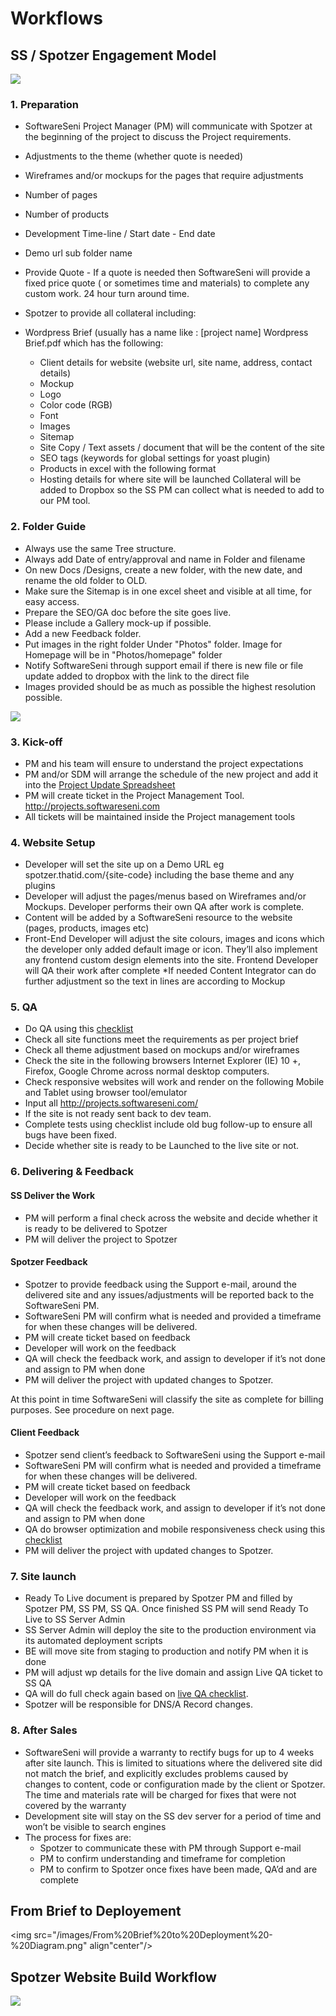 # Workflows 

## SS / Spotzer Engagement Model
<img src="/images/SS-Spotzer Engagement Model.jpg"/>

### 1. Preparation
* SoftwareSeni Project Manager (PM) will communicate with Spotzer at the beginning of the project to discuss the Project requirements.
 * Adjustments to the theme (whether quote is needed)
 * Wireframes and/or mockups for the pages that require adjustments
 * Number of pages
 * Number of products
 * Development Time-line / Start date - End date
 * Demo url sub folder name 
* Provide Quote - If a quote is needed then SoftwareSeni will provide a fixed price quote ( or sometimes time and materials) to complete any custom work. 24 hour turn around time.


* Spotzer to provide all collateral including:
 * Wordpress Brief (usually has a name like : [project name] Wordpress Brief.pdf which has the following:
    * Client details for website (website url, site name, address, contact details)
    * Mockup
    * Logo
    * Color code (RGB)
    * Font
    * Images
    * Sitemap
    * Site Copy / Text assets / document that will be the content of the site
    * SEO tags (keywords for global settings for yoast plugin)
    * Products in excel with the following format
    * Hosting details for where site will be launched
Collateral will be added to Dropbox so the SS PM can collect what is needed to add to our PM tool.

### 2. Folder Guide
* Always use the same Tree structure.
* Always add Date of entry/approval and name in Folder and filename
* On new Docs    /Designs, create a new folder, with the new date, and rename the old folder to OLD.
* Make sure the Sitemap is in one excel sheet and visible at all time, for easy access.
* Prepare the SEO/GA doc before the site goes live.
* Please include a Gallery mock-up if possible.
* Add a new Feedback folder.
* Put images in the right folder Under "Photos" folder. Image for Homepage will be in "Photos/homepage" folder
* Notify SoftwareSeni through support email if there is new file or file update added to dropbox with the link to the direct file
* Images provided should be as much as possible the highest resolution possible.

<img src="https://cloud.githubusercontent.com/assets/16644772/12260154/b5e72d66-b94c-11e5-84df-3ac78888be4b.png"/>

### 3. Kick-off 
* PM and his team will ensure to understand the project expectations
* PM and/or SDM will arrange the schedule of the new project and add it into the <a href="https://docs.google.com/spreadsheets/d/19_MFXqfqprCqtBTSnePmayuSQEDZQW3abTDxhIbpwzY/edit#gid=711110930" target="_blank">Project Update Spreadsheet</a>
* PM will create ticket in the Project Management Tool. <a href="http://projects.softwareseni.com" target="_blank">http://projects.softwareseni.com</a>
* All tickets will be maintained inside the Project management tools

### 4. Website Setup
* Developer will set the site up on a Demo URL eg spotzer.thatid.com/{site-code} including the base theme and any plugins
* Developer will adjust the pages/menus based on Wireframes and/or Mockups. Developer performs their own QA after work is complete.
* Content will be added by a SoftwareSeni resource to the website (pages, products, images etc)
* Front-End Developer will adjust the site colours, images and icons which the developer only added default image or icon. They’ll also implement any frontend custom design elements into the site. Frontend Developer will QA their work after complete
*If needed Content Integrator can do further adjustment so the text in lines are according to Mockup

### 5. QA
* Do QA using this <a href="https://docs.google.com/spreadsheets/d/1TLfQargd3PyDfo1in9S-v9bialJa27pDPleI8aoNS14/edit#gid=1530176155" target="_blank">checklist</a>
* Check all site functions meet the requirements as per project brief
* Check all theme adjustment based on mockups and/or wireframes
* Check the site in the following browsers Internet Explorer (IE) 10 +, Firefox, Google Chrome across normal desktop computers.
* Check responsive websites will work and render on the following Mobile and Tablet using browser tool/emulator
* Input all http://projects.softwareseni.com/
* If the site is not ready sent back to dev team.
* Complete tests using checklist include old bug follow-up to ensure all bugs have been fixed.
* Decide whether site is ready to be Launched to the live site or not.

### 6. Delivering & Feedback
#### SS Deliver the Work
* PM will perform a final check across the website and decide whether it is ready to be delivered to Spotzer
* PM will deliver the project to Spotzer

#### Spotzer Feedback
* Spotzer to provide feedback using the Support e-mail, around the delivered site and any issues/adjustments will be reported back to the SoftwareSeni PM.
* SoftwareSeni PM will confirm what is needed and provided a timeframe for when these changes will be delivered.
* PM will create ticket based on feedback
* Developer will work on the feedback
* QA will check the feedback work, and assign to developer if it’s not done and assign to PM when done
* PM will deliver the project with updated changes to Spotzer.

<div class="note">At this point in time SoftwareSeni will classify the site as complete for billing purposes. See procedure on next page.</div>


#### Client Feedback
* Spotzer send client’s feedback to SoftwareSeni using the Support e-mail
* SoftwareSeni PM will confirm what is needed and provided a timeframe for when these changes will be delivered.
* PM will create ticket based on feedback
* Developer will work on the feedback
* QA will check the feedback work, and assign to developer if it’s not done and assign to PM when done
* QA do browser optimization and mobile responsiveness check using this <a href="https://docs.google.com/spreadsheets/d/1LDFHXzf2gcetx_413XrC_OxfVJVGu55dRIYWuO5UYd4/edit#gid=585925721" target="_blank">checklist</a>
* PM will deliver the project with updated changes to Spotzer.

### 7. Site launch
* Ready To Live document is prepared by Spotzer PM and filled by Spotzer PM, SS PM, SS QA. Once finished SS PM will send Ready To Live to SS Server Admin
* SS Server Admin will deploy the site to the production environment via its automated deployment scripts 
* BE will move site from staging to production and notify PM when it is done
* PM will adjust wp details for the live domain and assign Live QA ticket to SS QA
* QA will do full check again based on <a href="https://docs.google.com/spreadsheets/d/1OgQmV-eeDGkPOThUs2uoUySmtPjJRK-xvQTT3egxVk8/edit#gid=831255455" target="_blank">live QA checklist</a>.
* Spotzer will be responsible for DNS/A Record changes.

### 8. After Sales
* SoftwareSeni will provide a warranty to rectify bugs for up to 4 weeks after site launch. This is limited to situations where the delivered site did not match the brief, and explicitly excludes problems caused by changes to content, code or configuration made by the client or Spotzer. The time and materials rate will be charged for fixes that were not covered by the warranty
* Development site will stay on the SS dev server for a period of time and won’t be visible to search engines
* The process for fixes are:
   * Spotzer to communicate these with PM through Support e-mail
   * PM to confirm understanding and timeframe for completion
   * PM to confirm to Spotzer once fixes have been made, QA’d and are complete

## From Brief to Deployement
<img src="/images/From%20Brief%20to%20Deployment%20-%20Diagram.png" align"center"/>

## Spotzer Website Build Workflow
<img src="/images/Process Diagram v4 - QA Revised.png"/>
